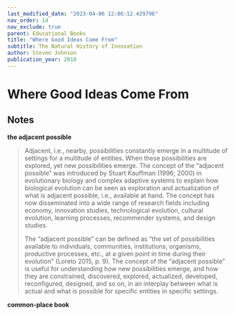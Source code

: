 ```yaml
---
last_modified_date: "2023-04-06 12:06:12.429796"
nav_order: 14
nav_exclude: true
parent: Educational Books
title: "Where Good Ideas Come From"
subtitle: The Natural History of Innovation
author: Steven Johnson
publication_year: 2010
---
```

# Where Good Ideas Come From

## Notes
**the adjacent possible**
> Adjacent, i.e., nearby, possibilities constantly emerge in a multitude of settings for a multitude of entities. When these possibilities are explored, yet new possibilities emerge. The concept of the “adjacent possible” was introduced by Stuart Kauffman (1996; 2000) in evolutionary biology and complex adaptive systems to explain how biological evolution can be seen as exploration and actualization of what is adjacent possible, i.e., available at hand. The concept has now disseminated into a wide range of research fields including economy, innovation studies, technological evolution, cultural evolution, learning processes, recommender systems, and design studies.
>
> The “adjacent possible” can be defined as “the set of possibilities available to individuals, communities, institutions, organisms, productive processes, etc., at a given point in time during their evolution” (Loreto 2015, p. 9). The concept of the “adjacent possible” is useful for understanding how new possibilities emerge, and how they are constrained, discovered, explored, actualized, developed, reconfigured, designed, and so on, in an interplay between what is actual and what is possible for specific entities in specific settings.

**common-place book**
- book where you put everything you've read and thought, and you use this to synthesize new ideas, forcing serendipity
- common in the 18th and 19th century -- e.g. Darwin and others

## Thoughts
fascinated by where ideas come from. you look at some of the greatest inventions or breakthroughs in the last 100 years, they seem to come out of these melting pots: bletchly park, or bell labs, or building 20 at MIT, or Los Alamos and the Manhattan Project, or the Tech Model Railroad Club at MIT. They all follow a similar pattern, stick a bunch of really smart interdisciplinary people in a place and let them think about stuff. maybe im a hegelian on this -- any progress comes from conflict, either with other ideas or you from the past. I need to write and off-board my thoughts more often. the self isn't a continuity despite feeling like it, and I can't be forced to directly reckon with my past thinking unless I persist it in some external repository. Then, past me can be the thesis to present me's antithesis, and build a new synthesis.